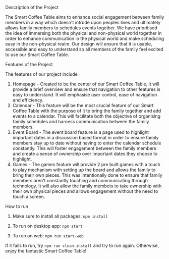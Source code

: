 Description of the Project

The Smart Coffee Table aims to enhance social engagement between family members in a way which doesn't intrude upon peoples lives and ultimately allows family members to schedules events together. We have prioritised the idea of immersing both the physical and non-physical world together in order to enhance communication in the physical world and make scheduling easy in the non-physical realm. Our design will ensure that it is usable, accessible and easy to understand so all members of the family feel excited to use our Smart Coffee Table.


Features of the Project

The features of our project include

1. Homepage - Created to be the center of our Smart Coffee Table, it will provide a brief overview and ensure that navigation to other features is easy to understand. It will emphasise user control, ease of navigation and efficiency.
2. Calendar - This feature will be the most crucial feature of our Smart Coffee Table with the purpose of it to bring the family together and add events to a calendar. This will facilitate both the objective of organising family schedules and harness communication between the family members.
3. Event Board - The event board feature is a page used to highlight important dates in a discussion based format in order to ensure family members stay up to date without having to enter the calendar schedule constantly. This will foster engagement between the family members and create a sense of ownership over important dates they choose to highlight.
4. Games - The games feature will provide 2 pre built games with a touch to play mechanism with setting up the board and allows the family to bring their own pieces. This was intentionally done to ensure that family members aren't constantly touching and communicating through technology. It will also allow the family membets to take ownership with their own physical pieces and allows engagement without the need to touch a screen.

How to run

1. Make sure to install all packages: ```npm install```

2. To run on desktop app: ```npm start```

3. To run on web: ```npm run start-web```

If it fails to run, try ```npm run clean-install``` and try to run again.
Otherwise, enjoy the fantastic Smart Coffee Table!
